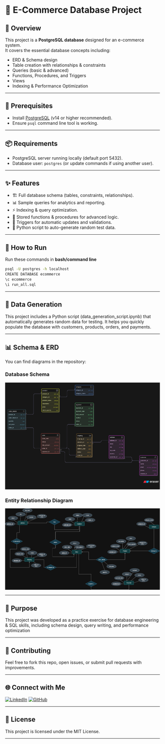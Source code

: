 # 🛒 E-Commerce Database Project  

## 📌 Overview  
This project is a **PostgreSQL database** designed for an e-commerce system.  
It covers the essential database concepts including:  
- ERD & Schema design  
- Table creation with relationships & constraints  
- Queries (basic & advanced)  
- Functions, Procedures, and Triggers  
- Views  
- Indexing & Performance Optimization  

---

## 🔧 Prerequisites  
- Install [PostgreSQL](https://www.postgresql.org/download/) (v14 or higher recommended).  
- Ensure `psql` command line tool is working.  

---

## 📦 Requirements  
- PostgreSQL server running locally (default port 5432).  
- Database user: `postgres` (or update commands if using another user).  

---

## ✨ Features  

- 🏗️ Full database schema (tables, constraints, relationships).  
- 📊 Sample queries for analytics and reporting.  
- ⚡ Indexing & query optimization.  
- 🔄 Stored functions & procedures for advanced logic.  
- 🔔 Triggers for automatic updates and validations.  
- 🐍 Python script to auto-generate random test data.  

---

## 🚀 How to Run  

Run these commands in **bash/command line** 

```bash
psql -U postgres -h localhost
CREATE DATABASE ecommerce
\c ecommerce 
\i run_all.sql
```
---

## 🐍 Data Generation

This project includes a Python script (data_generation_script.ipynb) that automatically generates random data for testing.
It helps you quickly populate the database with customers, products, orders, and payments.

---

## 📊 Schema & ERD

You can find diagrams in the repository:

### Database Schema  
![Database Schema](Schema&ERD/Database_Schema.png)  

### Entity Relationship Diagram  
![ERD](Schema&ERD/ERD.png)  

---

## 🎯 Purpose

This project was developed as a practice exercise for database engineering & SQL skills, including schema design, query writing, and performance optimization

---

## 🤝 Contributing

Feel free to fork this repo, open issues, or submit pull requests with improvements.

---

## 🌐 Connect with Me  

[![LinkedIn](https://img.shields.io/badge/LinkedIn-blue?style=for-the-badge&logo=linkedin&logoColor=white)](https://www.linkedin.com/in/ali-alaa/) 
[![GitHub](https://img.shields.io/badge/GitHub-black?style=for-the-badge&logo=github&logoColor=white)](https://github.com/Alialaa122)  

---

## 📜 License

This project is licensed under the MIT License.

---

